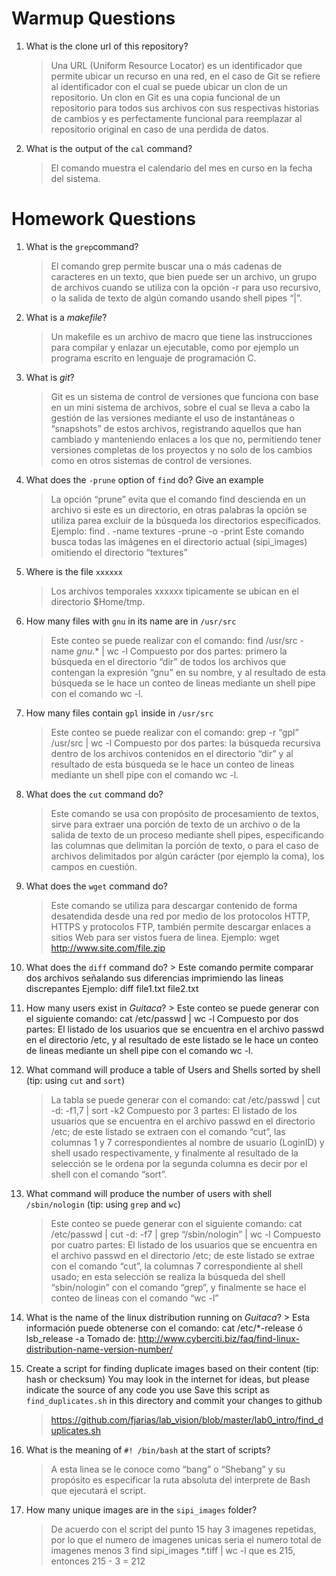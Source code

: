 # Warmup Questions

1.  What is the clone url of this repository?
    >  Una URL (Uniform Resource Locator) es un identificador que permite ubicar un recurso en una red, en el caso de Git se refiere al identificador con el cual se puede ubicar un clon de un repositorio. Un clon en Git  es una copia funcional de un repositorio para todos sus archivos con sus respectivas historias de cambios y es perfectamente funcional para reemplazar al repositorio original en caso de una perdida de datos.

2.  What is the output of the ``cal`` command?
	> El comando muestra el calendario del mes en curso en la fecha del sistema.

# Homework Questions

1.  What is the ``grep``command?
    >   El comando grep permite buscar una o más cadenas de caracteres en un texto, que bien puede ser un archivo, un grupo de archivos cuando se utiliza con la opción -r para uso recursivo, o la salida de texto de algún comando usando shell pipes “|”. 

2.  What is a *makefile*?
    >   Un makefile es un archivo de macro que tiene las instrucciones para compilar y enlazar un ejecutable, como por ejemplo un programa escrito en lenguaje de programación C.

3.  What is *git*?
    >   Git es un sistema de control de versiones que funciona con base en un mini sistema de archivos, sobre el cual se lleva a cabo la gestión de las versiones mediante el uso de instantáneas o “snapshots” de estos archivos, registrando aquellos que han cambiado y manteniendo enlaces a los que no, permitiendo tener versiones completas de los proyectos y no solo de los cambios como en otros sistemas de control de versiones.

4.  What does the ``-prune`` option of ``find`` do? Give an example
    >   La opción “prune” evita que el comando find descienda en un archivo si este es un directorio, en otras palabras la opción se utiliza parea excluir de la búsqueda los directorios especificados.
Ejemplo: find . -name textures -prune -o -print
Este comando busca todas las imágenes en el directorio actual (sipi_images) omitiendo el directorio “textures”

5.  Where is the file ``xxxxxx``
    >   Los archivos temporales xxxxxx tipicamente se ubican en el directorio $Home/tmp.

6.  How many files with ``gnu`` in its name are in ``/usr/src ``
    >   Este conteo se puede realizar con el comando: find /usr/src -name *gnu*.* | wc -l Compuesto por dos partes: primero la búsqueda en el directorio “dir” de todos los archivos que contengan la expresión “gnu” en su nombre, y al resultado de esta búsqueda se le hace un conteo de lineas mediante un shell pipe con el comando wc -l.

7.  How many files contain ``gpl`` inside in ``/usr/src``
    >    Este conteo se puede realizar con el comando: grep -r “gpl” /usr/src | wc -l Compuesto por dos partes:  la búsqueda recursiva dentro de los archivos contenidos en el directorio “dir” y al resultado de esta búsqueda se le hace un conteo de lineas mediante un shell pipe con el comando wc -l.

8.  What does the ``cut`` command do?
    >   Este comando se usa con propósito de procesamiento de textos, sirve para extraer una porción de texto de un archivo o de la salida de texto de un proceso mediante shell pipes, especificando las columnas que delimitan la porción de texto, o para el caso de archivos delimitados por algún carácter (por ejemplo la coma), los campos en cuestión. 

9.  What does the ``wget`` command do?
    >   Este comando se utiliza para descargar contenido de forma desatendida desde una red por medio de los protocolos HTTP, HTTPS y protocolos FTP, también permite descargar enlaces a sitios Web para ser vistos fuera de linea. Ejemplo: wget http://www.site.com/file.zip

10.  What does the ``diff`` command do?
    >   Este comando permite comparar dos archivos señalando sus diferencias imprimiendo las lineas discrepantes Ejemplo: diff file1.txt file2.txt

11.  How many users exist in *Guitaca*?
    >   Este conteo se puede generar con el siguiente comando: cat /etc/passwd | wc -l Compuesto por dos partes: El listado de los usuarios que se encuentra en el archivo passwd en el directorio /etc, y al resultado de este listado se le hace un conteo de lineas mediante un shell pipe con el comando wc -l.

12. What command will produce a table of Users and Shells sorted by shell (tip: using ``cut`` and ``sort``)
    >   La tabla se puede generar con el comando: cat /etc/passwd | cut -d: -f1,7 | sort -k2 Compuesto por 3 partes: El listado de los usuarios que se encuentra en el archivo passwd en el directorio /etc; de este listado se extraen con el comando “cut”, las columnas 1 y 7 correspondientes al nombre de usuario (LoginID) y shell usado respectivamente, y finalmente al resultado de la selección se le ordena por la segunda columna es decir por el shell con el comando “sort”.

13. What command will produce the number of users with shell ``/sbin/nologin`` (tip: using ``grep`` and ``wc``)
    >   Este conteo se puede generar con el siguiente comando: cat /etc/passwd | cut -d: -f7 | grep “/sbin/nologin” | wc -l Compuesto por cuatro partes: El listado de los usuarios que se encuentra en el archivo passwd en el directorio /etc; de este listado se extrae con el comando “cut”, la columnas 7 correspondiente al shell usado; en esta selección se realiza la búsqueda del shell “sbin/nologin” con el comando “grep”, y finalmente se hace el conteo de lineas con el comando “wc -l”

14.  What is the name of the linux distribution running on *Guitaca*?
    >   Esta información puede obtenerse con el comando: cat /etc/*-release ó lsb_release -a Tomado de: http://www.cyberciti.biz/faq/find-linux-distribution-name-version-number/

15. Create a script for finding duplicate images based on their content (tip: hash or checksum)
    You may look in the internet for ideas, but please indicate the source of any code you use
    Save this script as ``find_duplicates.sh`` in this directory and commit your changes to github
	> https://github.com/fjarias/lab_vision/blob/master/lab0_intro/find_duplicates.sh


16. What is the meaning of ``#! /bin/bash`` at the start of scripts?
    >   A esta linea se le conoce como “bang” o “Shebang” y su propósito es especificar la ruta absoluta del interprete de Bash que ejecutará el script.

17. How many unique images are in the ``sipi_images`` folder?
    >   De acuerdo con el script del punto 15 hay 3 imagenes repetidas, por lo que el numero de imagenes unicas seria el numero total de imagenes menos 3 find sipi_images *.tiff | wc -l que es 215, entonces 215 - 3 = 212
    

